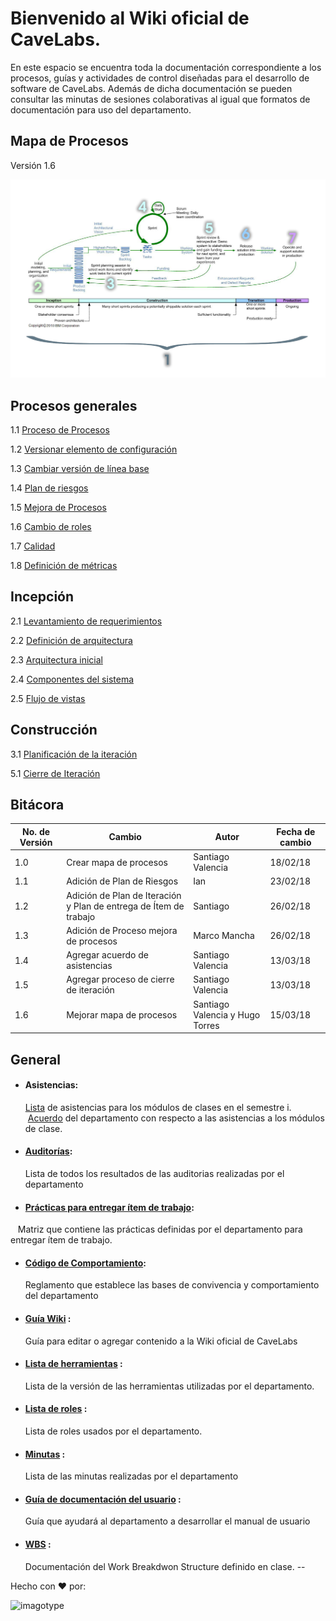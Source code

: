 # Bienvenido al Wiki oficial de CaveLabs.
En este espacio se encuentra toda la documentación correspondiente a los procesos, guías y actividades de control diseñadas para el desarrollo de software de CaveLabs. Además de dicha documentación se pueden consultar las minutas de sesiones colaborativas al igual que formatos de documentación para uso del departamento.

## Mapa de Procesos
Versión 1.6

![imagotype](https://github.com/CaveLabs-1/Wiki/blob/master/mapaProcesos.jpg)


## Procesos generales
 1.1 [Proceso de Procesos](https://github.com/CaveLabs-1/Wiki/blob/master/Procesos.md)
 
 1.2 [Versionar elemento de configuración](https://github.com/CaveLabs-1/Wiki/blob/master/Configuracion/Procesos/Proceso%20Versionar.md)
 
 1.3 [Cambiar versión de línea base](https://github.com/CaveLabs-1/Wiki/blob/master/Configuracion/Procesos/Proceso%20Cambios.md)
 
 1.4 [Plan de riesgos](https://github.com/CaveLabs-1/Wiki/blob/master/Riesgos/Procesos/Plan_de_Riesgos.md)
 
 1.5 [Mejora de Procesos](https://github.com/CaveLabs-1/Wiki/blob/master/Procesos.md)
 
 1.6 [Cambio de roles](https://github.com/CaveLabs-1/Wiki/blob/master/ProcesoRoles.md)
 
 1.7 [Calidad](https://github.com/CaveLabs-1/Wiki/blob/Calidad/Calidad/NormasCalidad.md)
 
 1.8 [Definición de métricas](https://github.com/CaveLabs-1/Wiki/blob/master/MA/DefinicionMetricas.md)
 

## Incepción

 2.1 [Levantamiento de requerimientos](https://github.com/CaveLabs-1/Wiki/blob/master/Requerimientos/Procesos/Levantamiento%20de%20Requerimientos.md)
 
 2.2 [Definición de arquitectura](https://github.com/CaveLabs-1/Wiki/blob/master/Arquitectura/Procesos/Proceso%20para%20definir%20arquitectura%20general.md)
 
 2.3 [Arquitectura inicial](https://github.com/CaveLabs-1/Wiki/blob/master/Arquitectura/Procesos/Definici%C3%B3n%20de%20Arquitectura%20Inicial.md)
 
 2.4 [Componentes del sistema](https://github.com/CaveLabs-1/Wiki/blob/master/Arquitectura/Procesos/Definici%C3%B3n%20de%20Componentes%20del%20Sistema.md)
 
 2.5 [Flujo de vistas](https://github.com/CaveLabs-1/Wiki/blob/master/Arquitectura/Procesos/Definici%C3%B3n%20de%20Flujo%20de%20Vistas.md)


## Construcción

 3.1 [Planificación de la iteración](https://github.com/CaveLabs-1/Wiki/blob/master/Planificacion/Procesos/PlanIteraci%C3%B3n.md)
 
 5.1 [Cierre de Iteración](https://github.com/CaveLabs-1/Wiki/blob/master/ProcesoCierreIteraci%C3%B3n.md)



## Bitácora
No. de Versión | Cambio | Autor | Fecha de cambio
------------|------|-------------|-----------
1.0 | Crear mapa de procesos| Santiago Valencia| 18/02/18|
1.1 | Adición de Plan de Riesgos | Ian  | 23/02/18 |
1.2 | Adición de Plan de Iteración y Plan de entrega de Ítem de trabajo | Santiago  | 26/02/18 |
1.3 | Adición de Proceso mejora de procesos | Marco Mancha  | 26/02/18 |
1.4 | Agregar acuerdo de asistencias | Santiago Valencia  | 13/03/18 |
1.5 | Agregar proceso de cierre de iteración | Santiago Valencia  | 13/03/18 |
1.6 | Mejorar mapa de procesos | Santiago Valencia y Hugo Torres  | 15/03/18 |



  ## General
  
  * #### Asistencias:
    [Lista](https://drive.google.com/open?id=1-PlNH_aFjIOZEFwT5u8G7qJLZWaiHsBdNgrNcYpM8NI) de asistencias para los módulos de clases en el semestre i. 
    [Acuerdo](https://github.com/CaveLabs-1/Wiki/blob/master/Acuerdo%20de%20asistencias.pdf) del departamento con respecto a las asistencias a los módulos de clase.
  * #### [Auditorías](https://github.com/CaveLabs-1/Wiki/blob/master/Auditorias.md):
    Lista de todos los resultados de las auditorias realizadas por el departamento
  * #### [Prácticas para entregar ítem de trabajo](https://docs.google.com/spreadsheets/u/1/d/1R8L9a-ujOteCezdlZ_pRg9uxfuB2eIKZjW0UA2jFAAA/edit?usp=sharing):
    Matriz que contiene las prácticas definidas por el departamento para entregar ítem de trabajo. 
  * #### [Código de Comportamiento](https://github.com/CaveLabs-1/Wiki/blob/master/C%C3%B3digo%20de%20Comportamiento.pdf):
    Reglamento que establece las bases de convivencia y comportamiento del departamento
  * #### [Guía Wiki](https://github.com/CaveLabs-1/Wiki/blob/master/Guia%20Wiki.md) :
    Guía para editar o agregar contenido a la Wiki oficial de CaveLabs
  * #### [Lista de herramientas](https://github.com/CaveLabs-1/Wiki/blob/master/Configuracion/Versiones%20Herramientas.md) :
    Lista de la versión de las herramientas utilizadas por el departamento.
  * #### [Lista de roles](https://github.com/CaveLabs-1/Wiki/blob/master/Configuracion/Version%20Roles.md) :
    Lista de roles usados por el departamento.
  * #### [Minutas](https://github.com/CaveLabs-1/Wiki/blob/master/Minutas.md) :
    Lista de las minutas realizadas por el departamento
  * #### [Guía de documentación del usuario](https://github.com/CaveLabs-1/Wiki/blob/master/Documentaci%C3%B3n%20del%20manual%20de%20usuario.pdf) :
    Guía que ayudará al departamento a desarrollar el manual de usuario
  * #### [WBS](https://github.com/CaveLabs-1/Wiki/blob/master/WBS.md) :
    Documentación del Work Breakdwon Structure definido en clase.
--


Hecho con ❤️ por:


![imagotype](https://i.imgur.com/YELoIPs.png)

